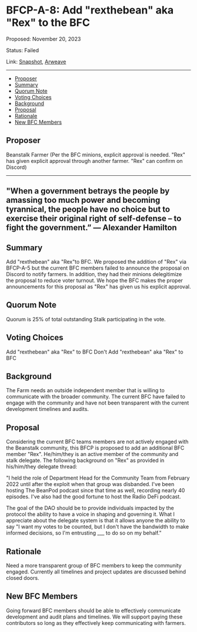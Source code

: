 # BFCP-A-8: Add "rexthebean" aka "Rex" to the BFC

Proposed: November 20, 2023

Status: Failed

Link: [Snapshot](https://snapshot.org/#/beanstalkfarms.eth/proposal/0xa19e0248225039555bfaa6da495f5e120a9464491a26a41d2a8de282056c1912), [Arweave](https://arweave.net/zDqbdmAlhlTL4Ni6gUuWeTkhxXOUcKmOCX8oNlEB7bo)

---

- [Proposer](#proposer)
- [Summary](#summary)
- [Quorum Note](#quorum-note)
- [Voting Choices](#voting-choices)
- [Background](#background)
- [Proposal](#proposal)
- [Rationale](#rationale)
- [New BFC Members](#new-bfc-members)

## Proposer
Beanstalk Farmer (Per the BFC minions, explicit approval is needed. "Rex" has given explicit approval through another farmer. "Rex" can confirm on Discord)

---
"When a government betrays the people by amassing too much power and becoming tyrannical, the people have no choice but to exercise their original right of self-defense – to fight the government.” — Alexander Hamilton
---

## Summary
Add "rexthebean" aka "Rex"to BFC. We proposed the addition of "Rex" via BFCP-A-5 but the current BFC members failed to announce the proposal on Discord to notify farmers. In addition, they had their minions delegitimize the proposal to reduce voter turnout. We hope the BFC makes the proper announcements for this proposal as "Rex" has given us his explicit approval.

## Quorum Note
Quorum is 25% of total outstanding Stalk participating in the vote.

## Voting Choices
Add "rexthebean" aka "Rex" to BFC
Don't Add "rexthebean" aka "Rex" to BFC

## Background
The Farm needs an outside independent member that is willing to communicate with the broader community. The current BFC have failed to engage with the community and have not been transparent with the current development timelines and audits.

## Proposal
Considering the current BFC teams members are not actively engaged with the Beanstalk community, this BFCP is proposed to add an additional BFC member "Rex". He/him/they is an active member of the community and stalk delegate. The following background on "Rex" as provided in his/him/they delegate thread:

"I held the role of Department Head for the Community Team from February 2022 until after the exploit when that group was disbanded. I've been hosting The BeanPod podcast since that time as well, recording nearly 40 episodes. I've also had the good fortune to host the Radio DeFi podcast.

The goal of the DAO should be to provide individuals impacted by the protocol the ability to have a voice in shaping and governing it. What I appreciate about the delegate system is that it allows anyone the ability to say "I want my votes to be counted, but I don't have the bandwidth to make informed decisions, so I'm entrusting ___ to do so on my behalf."

## Rationale
Need a more transparent group of BFC members to keep the community engaged. Currently all timelines and project updates are discussed behind closed doors.

## New BFC Members
Going forward BFC members should be able to effectively communicate development and audit plans and timelines. We will support paying these contributors so long as they effectively keep communicating with farmers.
